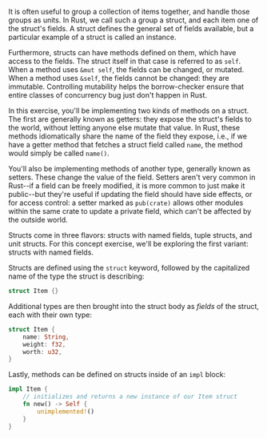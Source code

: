 It is often useful to group a collection of items together, and handle those groups as units. In Rust, we call such a group a struct, and each item one of the struct's fields. A struct defines the general set of fields available, but a particular example of a struct is called an instance.

Furthermore, structs can have methods defined on them, which have access to the fields. The struct itself in that case is referred to as `self`. When a method uses `&mut self`, the fields can be changed, or mutated. When a method uses `&self`, the fields cannot be changed: they are immutable. Controlling mutability helps the borrow-checker ensure that entire classes of concurrency bug just don't happen in Rust.

In this exercise, you'll be implementing two kinds of methods on a struct. The first are generally known as getters: they expose the struct's fields to the world, without letting anyone else mutate that value. In Rust, these methods idiomatically share the name of the field they expose, i.e., if we have a getter method that fetches a struct field called `name`, the method would simply be called `name()`.

You'll also be implementing methods of another type, generally known as setters. These change the value of the field. Setters aren't very common in Rust--if a field can be freely modified, it is more common to just make it public--but they're useful if updating the field should have side effects, or for access control: a setter marked as `pub(crate)` allows other modules within the same crate to update a private field, which can't be affected by the outside world.

Structs come in three flavors: structs with named fields, tuple structs, and unit structs. For this concept exercise, we'll be exploring the first variant: structs with named fields.

Structs are defined using the `struct` keyword, followed by the capitalized name of the type the struct is describing:

```rust
struct Item {}
```

Additional types are then brought into the struct body as _fields_ of the struct, each with their own type:

```rust
struct Item {
    name: String,
    weight: f32,
    worth: u32,
}
```

Lastly, methods can be defined on structs inside of an `impl` block:

```rust
impl Item {
    // initializes and returns a new instance of our Item struct
    fn new() -> Self {
        unimplemented!()
    }
}
```

